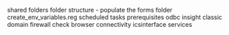 shared folders
folder structure - populate the forms folder
create_env_variables.reg
scheduled tasks
prerequisites
odbc
insight classic
domain firewall check browser connectivity
icsinterface services
